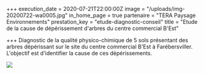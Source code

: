 +++
execution_date = 2020-07-21T22:00:00Z
image = "/uploads/img-20200722-wa0005.jpg"
in_home_page = true
partenaire = "TERA Paysage Environnements"
prestation_key = "etude-diagnostic-conseil"
title = "Etude de la cause de dépérissement d'arbres du centre commercial B'Est"

+++
Diagnostic de la qualité physico-chimique de 5 sols présentant des arbres dépérissant sur le site du centre commercial B'Est à Farébersviller. L'objectif est d'identifier la cause de ces dépérissements.

![](/uploads/screenshot_20200722-115517_map-marker.jpg)